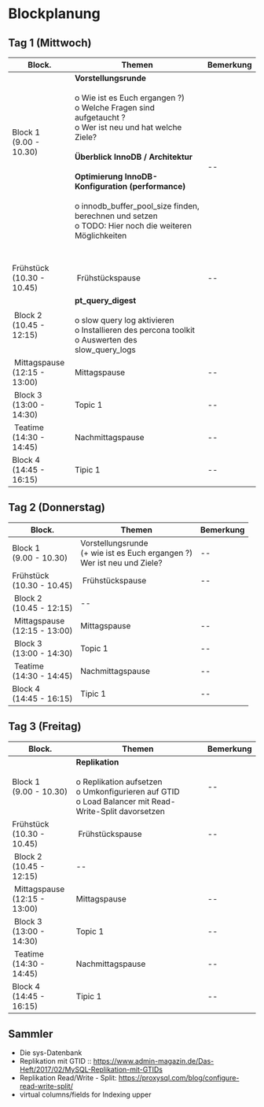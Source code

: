 # Blockplanung 

## Tag 1 (Mittwoch) 

| Block.   | Themen   | Bemerkung |
| -------- | -------- | -------- |
| Block 1 <br/>(9.00 - 10.30)<br/><br/><br/><br/><br/><br/>  | **Vorstellungsrunde**<br/><br/>o Wie ist es Euch ergangen ?)<br/>o Welche Fragen sind aufgetaucht ?<br/>o Wer ist neu und hat welche Ziele?<br/><br/> **Überblick InnoDB / Architektur**  <br/><br/> **Optimierung InnoDB-Konfiguration (performance)**<br/><br/>o innodb_buffer_pool_size finden, berechnen und setzen<br/>o TODO: Hier noch die weiteren Möglichkeiten<br/><br/><br/>| -- |
| Frühstück <br/>(10.30 - 10.45) | Frühstückspause | -- | 
| Block 2 <br/>(10.45 - 12:15) | **pt_query_digest** <br /><br />o slow query log aktivieren <br/>o Installieren des percona toolkit <br />o Auswerten des slow_query_logs |
| Mittagspause <br/>(12:15 - 13:00) | Mittagspause | -- |
| Block 3 <br/>(13:00 - 14:30) | Topic 1 | -- | 
| Teatime <br/>(14:30 - 14:45) | Nachmittagspause | -- |
| Block 4 <br/>(14:45 - 16:15) | Tipic 1 | -- | 

## Tag 2 (Donnerstag) 

| Block.   | Themen   | Bemerkung |
| -------- | -------- | -------- |
| Block 1 <br/>(9.00 - 10.30)  | Vorstellungsrunde<br/>(+ wie ist es Euch ergangen ?)<br/>Wer ist neu und Ziele?   | -- |
| Frühstück <br/>(10.30 - 10.45) | Frühstückspause | -- | 
| Block 2 <br/>(10.45 - 12:15) | -- |
| Mittagspause <br/>(12:15 - 13:00) | Mittagspause | -- |
| Block 3 <br/>(13:00 - 14:30) | Topic 1 | -- | 
| Teatime <br/>(14:30 - 14:45) | Nachmittagspause | -- |
| Block 4 <br/>(14:45 - 16:15) | Tipic 1 | -- | 

## Tag 3 (Freitag) 

| Block.   | Themen   | Bemerkung |
| -------- | -------- | -------- |
| Block 1 <br/>(9.00 - 10.30)  | **Replikation**<br/><br/>o Replikation aufsetzen <br/>o Umkonfigurieren auf GTID <br/>o Load Balancer mit Read-Write-Split davorsetzen  | -- |
| Frühstück <br/>(10.30 - 10.45) | Frühstückspause | -- | 
| Block 2 <br/>(10.45 - 12:15) | -- |
| Mittagspause <br/>(12:15 - 13:00) | Mittagspause | -- |
| Block 3 <br/>(13:00 - 14:30) | Topic 1 | -- | 
| Teatime <br/>(14:30 - 14:45) | Nachmittagspause | -- |
| Block 4 <br/>(14:45 - 16:15) | Tipic 1 | -- | 

## Sammler 

  * Die sys-Datenbank 
  * Replikation mit GTID :: https://www.admin-magazin.de/Das-Heft/2017/02/MySQL-Replikation-mit-GTIDs
  * Replikation Read/Write - Split: https://proxysql.com/blog/configure-read-write-split/
  * virtual columns/fields for Indexing upper 

